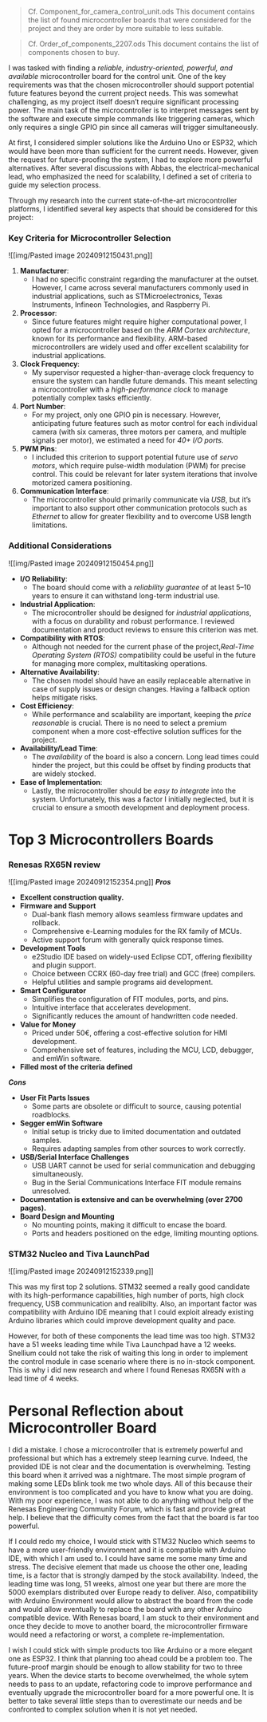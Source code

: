 >Cf. Component_for_camera_control_unit.ods
>This document contains the list of found microcontroller boards that were considered for the project and they are order by more suitable to less suitable.

>Cf. Order_of_components_2207.ods
>This document contains the list of components chosen to buy.

I was tasked with finding a _reliable, industry-oriented, powerful, and available_ microcontroller board for the control unit. One of the key requirements was that the chosen microcontroller should support potential future features beyond the current project needs. This was somewhat challenging, as my project itself doesn’t require significant processing power. The main task of the microcontroller is to interpret messages sent by the software and execute simple commands like triggering cameras, which only requires a single GPIO pin since all cameras will trigger simultaneously.

At first, I considered simpler solutions like the Arduino Uno or ESP32, which would have been more than sufficient for the current needs. However, given the request for future-proofing the system, I had to explore more powerful alternatives. After several discussions with Abbas, the electrical-mechanical lead, who emphasized the need for scalability, I defined a set of criteria to guide my selection process.

Through my research into the current state-of-the-art microcontroller platforms, I identified several key aspects that should be considered for this project:

### Key Criteria for Microcontroller Selection


![[img/Pasted image 20240912150431.png]]

1. **Manufacturer**:
    - I had no specific constraint regarding the manufacturer at the outset. However, I came across several manufacturers commonly used in industrial applications, such as STMicroelectronics, Texas Instruments, Infineon Technologies, and Raspberry Pi. 
2. **Processor**:
    - Since future features might require higher computational power, I opted for a microcontroller based on the *ARM Cortex architecture*, known for its performance and flexibility. ARM-based microcontrollers are widely used and offer excellent scalability for industrial applications.
3. **Clock Frequency**:
    - My supervisor requested a higher-than-average clock frequency to ensure the system can handle future demands. This meant selecting a microcontroller with a *high-performance clock* to manage potentially complex tasks efficiently.
4. **Port Number**:
    - For my project, only one GPIO pin is necessary. However, anticipating future features such as motor control for each individual camera (with six cameras, three motors per camera, and multiple signals per motor), we estimated a need for *40+ I/O ports*.
5. **PWM Pins**:
    - I included this criterion to support potential future use of *servo motors*, which require pulse-width modulation (PWM) for precise control. This could be relevant for later system iterations that involve motorized camera positioning.
6. **Communication Interface**:
    - The microcontroller should primarily communicate via *USB*, but it’s important to also support other communication protocols such as *Ethernet* to allow for greater flexibility and to overcome USB length limitations.

### Additional Considerations

![[img/Pasted image 20240912150454.png]]

- **I/O Reliability**:
    - The board should come with a *reliability guarantee* of at least 5–10 years to ensure it can withstand long-term industrial use.
- **Industrial Application**:
    - The microcontroller should be designed for *industrial applications*, with a focus on durability and robust performance. I reviewed documentation and product reviews to ensure this criterion was met.
- **Compatibility with RTOS**:
    - Although not needed for the current phase of the project,*Real-Time Operating System (RTOS)* compatibility could be useful in the future for managing more complex, multitasking operations.
- **Alternative Availability**:
    - The chosen model should have an easily replaceable alternative in case of supply issues or design changes. Having a fallback option helps mitigate risks.
- **Cost Efficiency**:
    - While performance and scalability are important, keeping the *price reasonable* is crucial. There is no need to select a premium component when a more cost-effective solution suffices for the project.
- **Availability/Lead Time**:
    - The *availability* of the board is also a concern. Long lead times could hinder the project, but this could be offset by finding products that are widely stocked.
- **Ease of Implementation**:
    - Lastly, the microcontroller should be *easy to integrate* into the system. Unfortunately, this was a factor I initially neglected, but it is crucial to ensure a smooth development and deployment process.



# Top 3 Microcontrollers Boards

### Renesas RX65N review

![[img/Pasted image 20240912152354.png]]
**_Pros_**  
- **Excellent construction quality.**
- **Firmware and Support**
	- Dual-bank flash memory allows seamless firmware updates and rollback.
	- Comprehensive e-Learning modules for the RX family of MCUs.
	- Active support forum with generally quick response times.
- **Development Tools**
	- e2Studio IDE based on widely-used Eclipse CDT, offering flexibility and plugin support.
	- Choice between CCRX (60-day free trial) and GCC (free) compilers.
	- Helpful utilities and sample programs aid development.
- **Smart Configurator**
	- Simplifies the configuration of FIT modules, ports, and pins.
	- Intuitive interface that accelerates development.
	- Significantly reduces the amount of handwritten code needed.
- **Value for Money**
	- Priced under 50€, offering a cost-effective solution for HMI development.
	- Comprehensive set of features, including the MCU, LCD, debugger, and emWin software.
- **Filled most of the criteria defined**

**_Cons_**  
- **User Fit Parts Issues**
	- Some parts are obsolete or difficult to source, causing potential roadblocks.
- **Segger emWin Software**
	- Initial setup is tricky due to limited documentation and outdated samples.
	- Requires adapting samples from other sources to work correctly.
- **USB/Serial Interface Challenges**
	- USB UART cannot be used for serial communication and debugging simultaneously.
	- Bug in the Serial Communications Interface FIT module remains unresolved.
- **Documentation is extensive and can be overwhelming (over 2700 pages).**
- **Board Design and Mounting**
	- No mounting points, making it difficult to encase the board.
	- Ports and headers positioned on the edge, limiting mounting options.

### STM32 Nucleo and Tiva LaunchPad

![[img/Pasted image 20240912152339.png]]

This was my first top 2 solutions. STM32 seemed a really good candidate with its high-performance capabilities, high number of ports, high clock frequency, USB communication and realibilty. Also, an important factor was compatibility with Arduino IDE meaning that I could exploit already existing Arduino libraries which could improve development quality and pace.

However, for both of these components the lead time was too high. STM32 have a 51 weeks leading time while Tiva Launchpad have a 12 weeks. Snellium could not take the risk of waiting this long in order to implement the control module in case scenario where there is no in-stock component. This is why i did new research and where I found Renesas RX65N with a lead time of 4 weeks.

# Personal Reflection about Microcontroller Board

I did a mistake. I chose a microcontroller that is extremely powerful and professional but which has a extremely steep learning curve. Indeed, the provided IDE is not clear and the documentation is overwhelming. Testing this board when it arrived was a nightmare. The most simple program of making some LEDs blink took me two whole days. All of this because their environment is too complicated and you have to know what you are doing. With my poor experience, I was not able to do anything without help of the Renesas Engineering Community Forum, which is fast and provide great help. I believe that the difficulty comes from the fact that the board is far too powerful. 

If I could redo my choice, I would stick with STM32 Nucleo which seems to have a more user-friendly environment and it is compatible with Arduino IDE, with which I am used to. I could have same me some many time and stress. The decisive element that made us choose the other one, leading time, is a factor that is strongly damped by the stock availability. Indeed, the leading time was long, 51 weeks, almost one year but there are more the 5000 exemplars distributed over Europe ready to deliver. Also, compatibility with Arduino Environment would allow to abstract the board from the code and would allow eventually to replace the board with any other Arduino compatible device. With Renesas board, I am stuck to their environment and once they decide to move to another board, the microcontroller firmware would need a refactoring or worst, a complete re-implementation.

I wish I could stick with simple products too like Arduino or a more elegant one as ESP32. I think that planning too ahead could be a problem too. The future-proof margin should be enough to allow stability for two to three years. When the device starts to become overwhelmed, the whole sytem needs to pass to an update, refactoring code to improve performance and eventually upgrade the microcontroller board for a more powerful one. It is better to take several little steps than to overestimate our needs and be confronted to complex solution when it is not yet needed.
